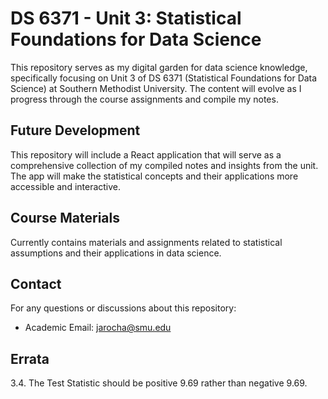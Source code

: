 # DS 6371 - Unit 3: Statistical Foundations for Data Science

This repository serves as my digital garden for data science knowledge, specifically focusing on Unit 3 of DS 6371 (Statistical Foundations for Data Science) at Southern Methodist University. The content will evolve as I progress through the course assignments and compile my notes.

## Future Development

This repository will include a React application that will serve as a comprehensive collection of my compiled notes and insights from the unit. The app will make the statistical concepts and their applications more accessible and interactive.

## Course Materials

Currently contains materials and assignments related to statistical assumptions and their applications in data science.

## Contact

For any questions or discussions about this repository:
- Academic Email: jarocha@smu.edu

## Errata

3.4. The Test Statistic should be positive 9.69 rather than negative 9.69.
